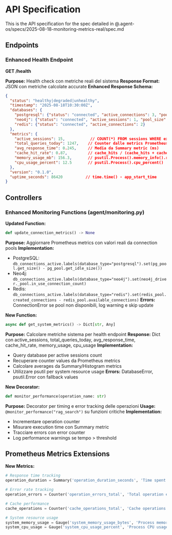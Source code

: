 # API Specification

This is the API specification for the spec detailed in @.agent-os/specs/2025-08-18-monitoring-metrics-real/spec.md

## Endpoints

### Enhanced Health Endpoint

**GET /health**

**Purpose:** Health check con metriche reali del sistema
**Response Format:** JSON con metriche calcolate accurate
**Enhanced Response Schema:**
```json
{
  "status": "healthy|degraded|unhealthy",
  "timestamp": "2025-08-18T10:30:00Z",
  "databases": {
    "postgresql": {"status": "connected", "active_connections": 3, "pool_size": 10},
    "neo4j": {"status": "connected", "active_sessions": 1, "pool_size": 5},
    "redis": {"status": "connected", "active_connections": 2}
  },
  "metrics": {
    "active_sessions": 15,           // COUNT(*) FROM sessions WHERE expires_at > NOW()
    "total_queries_today": 1247,    // Counter dalle metrics Prometheus
    "avg_response_time": 0.245,     // Media da Summary metric (ms)
    "cache_hit_rate": 0.87,         // cache_hits / (cache_hits + cache_misses)
    "memory_usage_mb": 156.3,       // psutil.Process().memory_info().rss / 1024 / 1024
    "cpu_usage_percent": 12.5       // psutil.Process().cpu_percent()
  },
  "version": "0.1.0",
  "uptime_seconds": 86420          // time.time() - app_start_time
}
```

## Controllers

### Enhanced Monitoring Functions (agent/monitoring.py)

**Updated Function:**

```python
def update_connection_metrics() -> None
```

**Purpose:** Aggiornare Prometheus metrics con valori reali da connection pools
**Implementation:**
- PostgreSQL: `db_connections_active.labels(database_type="postgresql").set(pg_pool.get_size() - pg_pool.get_idle_size())`
- Neo4j: `db_connections_active.labels(database_type="neo4j").set(neo4j_driver._pool.in_use_connection_count)`
- Redis: `db_connections_active.labels(database_type="redis").set(redis_pool.created_connections - redis_pool.available_connections)`
**Errors:** ConnectionError se pool non disponibili, log warning e skip update

**New Function:**

```python
async def get_system_metrics() -> Dict[str, Any]
```

**Purpose:** Calcolare metriche sistema per health endpoint
**Response:** Dict con active_sessions, total_queries_today, avg_response_time, cache_hit_rate, memory_usage, cpu_usage
**Implementation:**
- Query database per active sessions count
- Recuperare counter values da Prometheus metrics
- Calcolare averages da Summary/Histogram metrics
- Utilizzare psutil per system resource usage
**Errors:** DatabaseError, psutil.Error con fallback values

**New Decorator:**

```python
def monitor_performance(operation_name: str)
```

**Purpose:** Decorator per timing e error tracking delle operazioni
**Usage:** `@monitor_performance("rag_search")` su funzioni critiche
**Implementation:**
- Incrementare operation counter
- Misurare execution time con Summary metric
- Tracciare errors con error counter
- Log performance warnings se tempo > threshold

## Prometheus Metrics Extensions

**New Metrics:**

```python
# Response time tracking
operation_duration = Summary('operation_duration_seconds', 'Time spent on operations', ['operation_name'])

# Error rate tracking  
operation_errors = Counter('operation_errors_total', 'Total operation errors', ['operation_name', 'error_type'])

# Cache performance
cache_operations = Counter('cache_operations_total', 'Cache operations', ['operation_type'])

# System resource usage
system_memory_usage = Gauge('system_memory_usage_bytes', 'Process memory usage')
system_cpu_usage = Gauge('system_cpu_usage_percent', 'Process CPU usage percentage')
```